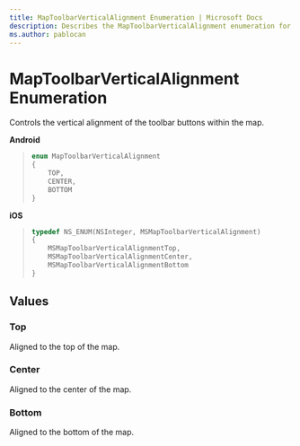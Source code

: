 ```yaml
---
title: MapToolbarVerticalAlignment Enumeration | Microsoft Docs
description: Describes the MapToolbarVerticalAlignment enumeration for Android and iOS and provides the enumeration's Top, Center, and Bottom values.
ms.author: pablocan
---
```


# MapToolbarVerticalAlignment Enumeration

Controls the vertical alignment of the toolbar buttons within the map.

**Android**

>```java
> enum MapToolbarVerticalAlignment
> {
>     TOP,
>     CENTER,
>     BOTTOM
> }
>```

**iOS**

>```objectivec
> typedef NS_ENUM(NSInteger, MSMapToolbarVerticalAlignment)
> {
>     MSMapToolbarVerticalAlignmentTop,
>     MSMapToolbarVerticalAlignmentCenter,
>     MSMapToolbarVerticalAlignmentBottom
> }
>```

## Values

### Top

Aligned to the top of the map.

### Center

Aligned to the center of the map.

### Bottom

Aligned to the bottom of the map.